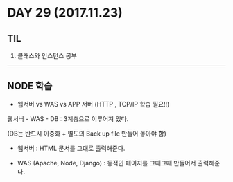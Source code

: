 # DAY 29 (2017.11.23)

## TIL

1. 클래스와 인스턴스 공부


---
## NODE 학습

- 웹서버 vs WAS vs APP 서버 (HTTP , TCP/IP 학습 필요!!)

 웹서버 - WAS - DB : 3계층으로 이루어져 있다.

 (DB는 반드시 이중화 + 별도의 Back up file 만들어 놓아야 함)

 - 웹서버 : HTML 문서를 그대로 출력해준다.

 - WAS (Apache, Node, Django) : 동적인 페이지를 그때그때 만들어서 출력해준다.

 
